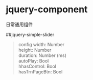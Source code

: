 jquery-component
================

日常通用组件

##jquery-simple-slider
  
>config
width: Number  
height: Number  
duration: Number (ms)  
autoPlay: Bool  
hhasControl: Bool  
hasTrnPageBtn: Bool  
